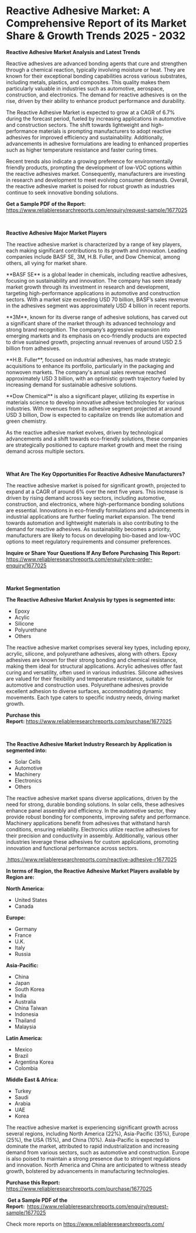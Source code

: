 <p><h1>Reactive Adhesive Market: A Comprehensive Report of its Market Share & Growth Trends 2025 - 2032</h1></p><p><strong>Reactive Adhesive Market Analysis and Latest Trends</strong></p>
<p><p>Reactive adhesives are advanced bonding agents that cure and strengthen through a chemical reaction, typically involving moisture or heat. They are known for their exceptional bonding capabilities across various substrates, including metals, plastics, and composites. This quality makes them particularly valuable in industries such as automotive, aerospace, construction, and electronics. The demand for reactive adhesives is on the rise, driven by their ability to enhance product performance and durability.</p><p>The Reactive Adhesive Market is expected to grow at a CAGR of 6.7% during the forecast period, fueled by increasing applications in automotive and construction sectors. The shift towards lightweight and high-performance materials is prompting manufacturers to adopt reactive adhesives for improved efficiency and sustainability. Additionally, advancements in adhesive formulations are leading to enhanced properties such as higher temperature resistance and faster curing times. </p><p>Recent trends also indicate a growing preference for environmentally friendly products, prompting the development of low-VOC options within the reactive adhesives market. Consequently, manufacturers are investing in research and development to meet evolving consumer demands. Overall, the reactive adhesive market is poised for robust growth as industries continue to seek innovative bonding solutions.</p></p>
<p><strong>Get a Sample PDF of the Report:&nbsp;</strong> <a href="https://www.reliableresearchreports.com/enquiry/request-sample/1677025?utm_campaign=2657&utm_medium=2&utm_source=Github&utm_content=ia&utm_term=24032025&utm_id=reactive-adhesive">https://www.reliableresearchreports.com/enquiry/request-sample/1677025</a></p>
<p>&nbsp;</p>
<p><strong>Reactive Adhesive Major Market Players</strong></p>
<p><p>The reactive adhesive market is characterized by a range of key players, each making significant contributions to its growth and innovation. Leading companies include BASF SE, 3M, H.B. Fuller, and Dow Chemical, among others, all vying for market share.</p><p>**BASF SE** is a global leader in chemicals, including reactive adhesives, focusing on sustainability and innovation. The company has seen steady market growth through its investment in research and development, targeting high-performance applications in automotive and construction sectors. With a market size exceeding USD 70 billion, BASF’s sales revenue in the adhesives segment was approximately USD 4 billion in recent reports.</p><p>**3M**, known for its diverse range of adhesive solutions, has carved out a significant share of the market through its advanced technology and strong brand recognition. The company’s aggressive expansion into emerging markets and its emphasis on eco-friendly products are expected to drive sustained growth, projecting annual revenues of around USD 2.5 billion from adhesives.</p><p>**H.B. Fuller**, focused on industrial adhesives, has made strategic acquisitions to enhance its portfolio, particularly in the packaging and nonwoven markets. The company's annual sales revenue reached approximately USD 3 billion, with an optimistic growth trajectory fueled by increasing demand for sustainable adhesive solutions.</p><p>**Dow Chemical** is also a significant player, utilizing its expertise in materials science to develop innovative adhesive technologies for various industries. With revenues from its adhesive segment projected at around USD 3 billion, Dow is expected to capitalize on trends like automation and green chemistry.</p><p>As the reactive adhesive market evolves, driven by technological advancements and a shift towards eco-friendly solutions, these companies are strategically positioned to capture market growth and meet the rising demand across multiple sectors.</p></p>
<p>&nbsp;</p>
<p><strong>What Are The Key Opportunities For Reactive Adhesive Manufacturers?</strong></p>
<p><p>The reactive adhesive market is poised for significant growth, projected to expand at a CAGR of around 6% over the next five years. This increase is driven by rising demand across key sectors, including automotive, construction, and electronics, where high-performance bonding solutions are essential. Innovations in eco-friendly formulations and advancements in industrial applications are further fueling market expansion. The trend towards automation and lightweight materials is also contributing to the demand for reactive adhesives. As sustainability becomes a priority, manufacturers are likely to focus on developing bio-based and low-VOC options to meet regulatory requirements and consumer preferences.</p></p>
<p><strong>Inquire or Share Your Questions If Any Before Purchasing This Report:</strong> <a href="https://www.reliableresearchreports.com/enquiry/pre-order-enquiry/1677025?utm_campaign=2657&utm_medium=2&utm_source=Github&utm_content=ia&utm_term=24032025&utm_id=reactive-adhesive">https://www.reliableresearchreports.com/enquiry/pre-order-enquiry/1677025</a></p>
<p>&nbsp;</p>
<p><strong>Market Segmentation</strong></p>
<p><strong>The Reactive Adhesive Market Analysis by types is segmented into:</strong></p>
<p><ul><li>Epoxy</li><li>Acylic</li><li>Silicone</li><li>Polyurethane</li><li>Others</li></ul></p>
<p><p>The reactive adhesive market comprises several key types, including epoxy, acrylic, silicone, and polyurethane adhesives, along with others. Epoxy adhesives are known for their strong bonding and chemical resistance, making them ideal for structural applications. Acrylic adhesives offer fast curing and versatility, often used in various industries. Silicone adhesives are valued for their flexibility and temperature resistance, suitable for automotive and construction uses. Polyurethane adhesives provide excellent adhesion to diverse surfaces, accommodating dynamic movements. Each type caters to specific industry needs, driving market growth.</p></p>
<p><strong>Purchase this Report:&nbsp;</strong><a href="https://www.reliableresearchreports.com/purchase/1677025?utm_campaign=2657&utm_medium=2&utm_source=Github&utm_content=ia&utm_term=24032025&utm_id=reactive-adhesive">https://www.reliableresearchreports.com/purchase/1677025</a></p>
<p>&nbsp;</p>
<p><strong>The Reactive Adhesive Market Industry Research by Application is segmented into:</strong></p>
<p><ul><li>Solar Cells</li><li>Automotive</li><li>Machinery</li><li>Electronics</li><li>Others</li></ul></p>
<p><p>The reactive adhesive market spans diverse applications, driven by the need for strong, durable bonding solutions. In solar cells, these adhesives enhance panel assembly and efficiency. In the automotive sector, they provide robust bonding for components, improving safety and performance. Machinery applications benefit from adhesives that withstand harsh conditions, ensuring reliability. Electronics utilize reactive adhesives for their precision and conductivity in assembly. Additionally, various other industries leverage these adhesives for custom applications, promoting innovation and functional performance across sectors.</p></p>
<p><a href="https://www.reliableresearchreports.com/reactive-adhesive-r1677025?utm_campaign=2657&utm_medium=2&utm_source=Github&utm_content=ia&utm_term=24032025&utm_id=reactive-adhesive">&nbsp;https://www.reliableresearchreports.com/reactive-adhesive-r1677025</a></p>
<p><strong>In terms of Region, the Reactive Adhesive Market Players available by Region are:</strong></p>
<p>
    <p> <strong> North America: </strong>
        <ul>
            <li>United States</li>
            <li>Canada</li>
        </ul>
        </p> 
    <p> <strong> Europe: </strong>
        <ul>
            <li>Germany</li>
            <li>France</li>
            <li>U.K.</li>
            <li>Italy</li>
            <li>Russia</li>
        </ul>
        </p> 
    <p> <strong> Asia-Pacific: </strong>
        <ul>
            <li>China</li>
            <li>Japan</li>
            <li>South Korea</li>
            <li>India</li>
            <li>Australia</li>
            <li>China Taiwan</li>
            <li>Indonesia</li>
            <li>Thailand</li>
            <li>Malaysia</li>
        </ul>
        </p> 
    <p> <strong> Latin America: </strong>
        <ul>
            <li>Mexico</li>
            <li>Brazil</li>
            <li>Argentina Korea</li>
            <li>Colombia</li>
        </ul>
        </p> 
    <p> <strong> Middle East & Africa: </strong>
        <ul>
            <li>Turkey</li>
            <li>Saudi</li>
            <li>Arabia</li>
            <li>UAE</li>
            <li>Korea</li>
        </ul>
    </p>
    </p>
<p><p>The reactive adhesive market is experiencing significant growth across several regions, including North America (22%), Asia-Pacific (35%), Europe (25%), the USA (15%), and China (10%). Asia-Pacific is expected to dominate the market, attributed to rapid industrialization and increasing demand from various sectors, such as automotive and construction. Europe is also poised to maintain a strong presence due to stringent regulations and innovation. North America and China are anticipated to witness steady growth, bolstered by advancements in manufacturing technologies.</p></p>
<p><strong>Purchase this Report: </strong><a href="https://www.reliableresearchreports.com/purchase/1677025?utm_campaign=2657&utm_medium=2&utm_source=Github&utm_content=ia&utm_term=24032025&utm_id=reactive-adhesive">https://www.reliableresearchreports.com/purchase/1677025</a></p>
<p>&nbsp;<strong>Get a Sample PDF of the Report:&nbsp;&nbsp;</strong><a href="https://www.reliableresearchreports.com/enquiry/request-sample/1677025?utm_campaign=2657&utm_medium=2&utm_source=Github&utm_content=ia&utm_term=24032025&utm_id=reactive-adhesive">https://www.reliableresearchreports.com/enquiry/request-sample/1677025</a></p>
<p><strong></strong></p>
<p>Check more reports on <a href="https://www.reliableresearchreports.com/?utm_campaign=2657&utm_medium=2&utm_source=Github&utm_content=ia&utm_term=24032025&utm_id=reactive-adhesive">https://www.reliableresearchreports.com/</a></p>